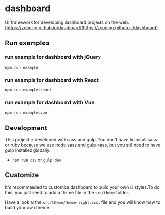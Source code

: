 # dashboard
UI framework for developing dashboard projects on the web. [https://zcoding.github.io/dashboard](https://zcoding.github.io/dashboard)

## Run examples

### run example for dashboard with jQuery
`npm run example`

### run example for dashboard with React
`npm run example:react`

### run example for dashboard with Vue
`npm run example:vue`

## Development

This project is developed with sass and gulp.
You don't have to install sass or ruby because we use node-sass and gulp-sass, but you still need to have gulp installed globally.

+ `npm run dev` or `gulp dev`

## Customize

It's recommended to customize dashboard to build your own ui styles.To do this, you just need to add a theme file in the `src/theme` folder.

Have a look at the `src/theme/theme-light.scss` file and you will know how to build your own theme.
